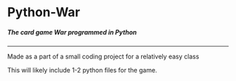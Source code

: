# Python-War
##### The card game War programmed in Python
***

Made as a part of a small coding project for a relatively easy class

This will likely include 1-2 python files for the game.
